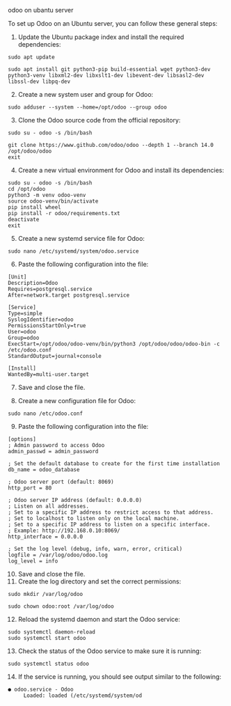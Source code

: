 odoo on ubantu server

To set up Odoo on an Ubuntu server, you can follow these general steps:

1. Update the Ubuntu package index and install the required dependencies:

```
sudo apt update
```

```
sudo apt install git python3-pip build-essential wget python3-dev python3-venv libxml2-dev libxslt1-dev libevent-dev libsasl2-dev libssl-dev libpq-dev
```

2. Create a new system user and group for Odoo:

```
sudo adduser --system --home=/opt/odoo --group odoo
```

3. Clone the Odoo source code from the official repository:

```
sudo su - odoo -s /bin/bash
```

```
git clone https://www.github.com/odoo/odoo --depth 1 --branch 14.0 /opt/odoo/odoo
exit
```

4. Create a new virtual environment for Odoo and install its dependencies:

```
sudo su - odoo -s /bin/bash
cd /opt/odoo
python3 -m venv odoo-venv
source odoo-venv/bin/activate
pip install wheel
pip install -r odoo/requirements.txt
deactivate
exit
```

5. Create a new systemd service file for Odoo:

```
sudo nano /etc/systemd/system/odoo.service
```

6. Paste the following configuration into the file:

```
[Unit]
Description=Odoo
Requires=postgresql.service
After=network.target postgresql.service

[Service]
Type=simple
SyslogIdentifier=odoo
PermissionsStartOnly=true
User=odoo
Group=odoo
ExecStart=/opt/odoo/odoo-venv/bin/python3 /opt/odoo/odoo/odoo-bin -c /etc/odoo.conf
StandardOutput=journal+console

[Install]
WantedBy=multi-user.target
```

7. Save and close the file.

8. Create a new configuration file for Odoo:

```
sudo nano /etc/odoo.conf
```

9. Paste the following configuration into the file:

```
[options]
; Admin password to access Odoo
admin_passwd = admin_password

; Set the default database to create for the first time installation
db_name = odoo_database

; Odoo server port (default: 8069)
http_port = 80

; Odoo server IP address (default: 0.0.0.0)
; Listen on all addresses.
; Set to a specific IP address to restrict access to that address.
; Set to localhost to listen only on the local machine.
; Set to a specific IP address to listen on a specific interface.
; Example: http://192.168.0.10:8069/
http_interface = 0.0.0.0

; Set the log level (debug, info, warn, error, critical)
logfile = /var/log/odoo/odoo.log
log_level = info
```

10. Save and close the file.
11. Create the log directory and set the correct permissions:

```
sudo mkdir /var/log/odoo
```

```
sudo chown odoo:root /var/log/odoo
```

12. Reload the systemd daemon and start the Odoo service:
```
sudo systemctl daemon-reload
sudo systemctl start odoo
```

13. Check the status of the Odoo service to make sure it is running:

```
sudo systemctl status odoo
```

14. If the service is running, you should see output similar to the following:

```
● odoo.service - Odoo
     Loaded: loaded (/etc/systemd/system/od
```
